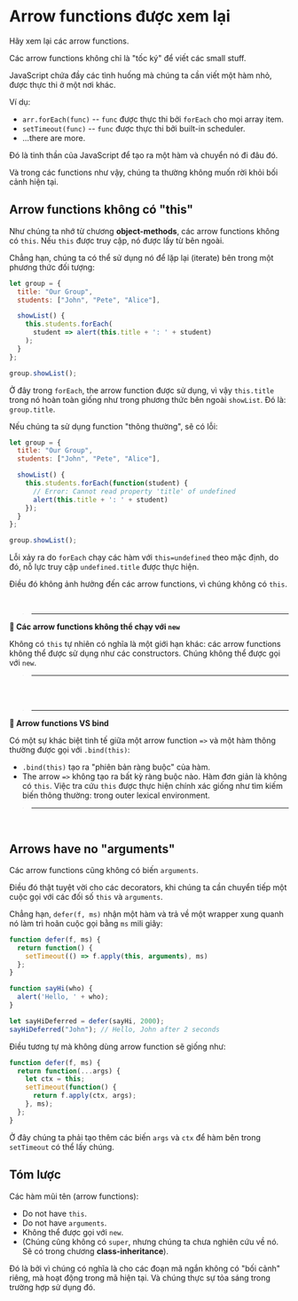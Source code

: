 # Arrow functions được xem lại

Hãy xem lại các arrow functions.

Các arrow functions không chỉ là "tốc ký" để viết các small stuff.

JavaScript chứa đầy các tình huống mà chúng ta cần viết một hàm nhỏ, được thực thi ở một nơi khác.

Ví dụ:

- `arr.forEach(func)` -- `func` được thực thi bởi `forEach` cho mọi array item.
- `setTimeout(func)` -- `func` được thực thi bởi built-in scheduler.
- ...there are more.

Đó là tinh thần của JavaScript để tạo ra một hàm và chuyển nó đi đâu đó.

Và trong các functions như vậy, chúng ta thường không muốn rời khỏi bối cảnh hiện tại.

## Arrow functions không có "this"

Như chúng ta nhớ từ chương **object-methods**, các arrow functions không có `this`. Nếu `this` được truy cập, nó được lấy từ bên ngoài.

Chẳng hạn, chúng ta có thể sử dụng nó để lặp lại (iterate) bên trong một phương thức đối tượng:

```js
let group = {
  title: "Our Group",
  students: ["John", "Pete", "Alice"],

  showList() {
    this.students.forEach(
      student => alert(this.title + ': ' + student)
    );
  }
};

group.showList();
```

Ở đây trong `forEach`, the arrow function được sử dụng, vì vậy `this.title` trong nó hoàn toàn giống như trong phương thức bên ngoài `showList`. Đó là: `group.title`.

Nếu chúng ta sử dụng function "thông thường", sẽ có lỗi:

```js
let group = {
  title: "Our Group",
  students: ["John", "Pete", "Alice"],

  showList() {
    this.students.forEach(function(student) {
      // Error: Cannot read property 'title' of undefined
      alert(this.title + ': ' + student)
    });
  }
};

group.showList();
```

Lỗi xảy ra do `forEach` chạy các hàm với `this=undefined` theo mặc định, do đó, nỗ lực truy cập `undefined.title` được thực hiện.

Điều đó không ảnh hưởng đến các arrow functions, vì chúng không có `this`.

<br>

> ---

**📌 Các arrow functions không thể chạy với `new`**

Không có `this` tự nhiên có nghĩa là một giới hạn khác: các arrow functions không thể được sử dụng như các constructors. Chúng không thể được gọi với `new`.

> ---

<br>
<br>

> ---

**📌 Arrow functions VS bind**

Có một sự khác biệt tinh tế giữa một arrow function `=>` và một hàm thông thường được gọi với `.bind(this)`:

- `.bind(this)` tạo ra "phiên bản ràng buộc" của hàm.
- The arrow `=>` không tạo ra bất kỳ ràng buộc nào. Hàm đơn giản là không có `this`. Việc tra cứu `this` được thực hiện chính xác giống như tìm kiếm biến thông thường: trong outer lexical environment.

> ---

<br>

## Arrows have no "arguments"

Các arrow functions cũng không có biến `arguments`.

Điều đó thật tuyệt vời cho các decorators, khi chúng ta cần chuyển tiếp một cuộc gọi với các đối số `this` và `arguments`.

Chẳng hạn, `defer(f, ms)` nhận một hàm và trả về một wrapper xung quanh nó làm trì hoãn cuộc gọi bằng `ms` mili giây:

```js
function defer(f, ms) {
  return function() {
    setTimeout(() => f.apply(this, arguments), ms)
  };
}

function sayHi(who) {
  alert('Hello, ' + who);
}

let sayHiDeferred = defer(sayHi, 2000);
sayHiDeferred("John"); // Hello, John after 2 seconds
```

Điều tương tự mà không dùng arrow function sẽ giống như:

```js
function defer(f, ms) {
  return function(...args) {
    let ctx = this;
    setTimeout(function() {
      return f.apply(ctx, args);
    }, ms);
  };
}
```

Ở đây chúng ta phải tạo thêm các biến `args` và `ctx` để hàm bên trong `setTimeout` có thể lấy chúng.

## Tóm lược

Các hàm mũi tên (arrow functions):

- Do not have `this`.
- Do not have `arguments`.
- Không thể được gọi với `new`.
- (Chúng cũng không có `super`, nhưng chúng ta chưa nghiên cứu về nó. Sẽ có trong chương **class-inheritance**).

Đó là bởi vì chúng có nghĩa là cho các đoạn mã ngắn không có "bối cảnh" riêng, mà hoạt động trong mã hiện tại. Và chúng thực sự tỏa sáng trong trường hợp sử dụng đó.
